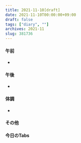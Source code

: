 ```yaml
---
title: 2021-11-10[draft]
date: 2021-11-10T00:00:00+09:00
draft: false
tags: ["diary", ""]
archives: 2021-11
slug: 381736
---
```

#### 午前
- 
#### 午後
- 
#### 体調
- 
#### その他
#### 今日のTabs